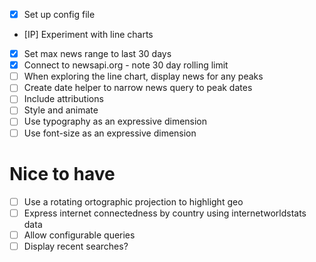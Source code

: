 - [x] Set up config file
- [IP] Experiment with line charts
- [x] Set max news range to last 30 days
- [x] Connect to newsapi.org - note 30 day rolling limit
- [ ] When exploring the line chart, display news for any peaks
- [ ] Create date helper to narrow news query to peak dates
- [ ] Include attributions
- [ ] Style and animate
- [ ] Use typography as an expressive dimension
- [ ] Use font-size as an expressive dimension

# Nice to have
- [ ] Use a rotating ortographic projection to highlight geo
- [ ] Express internet connectedness by country using internetworldstats data
- [ ] Allow configurable queries
- [ ] Display recent searches?